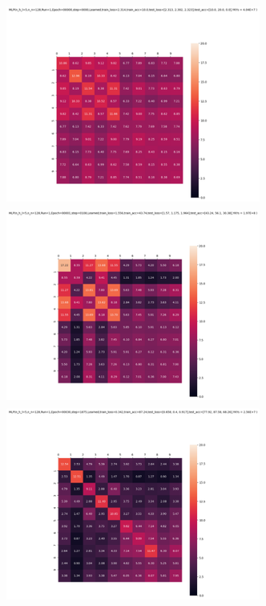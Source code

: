 <p align="center"> <img src= all_figs/MLP(n_h_l=5,n_n=128,Run=1,Epoch=00000,step=0000).p.png /> </p>
<!-- <p align="center"> <img src= all_figs/MLP(n_h_l=5,n_n=128,Run=1,Epoch=00001,step=0009).p.png /> </p>
<p align="center"> <img src= all_figs/MLP(n_h_l=5,n_n=128,Run=1,Epoch=00001,step=0018).p.png /> </p>
<p align="center"> <img src= all_figs/MLP(n_h_l=5,n_n=128,Run=1,Epoch=00001,step=0027).p.png /> </p>
<p align="center"> <img src= all_figs/MLP(n_h_l=5,n_n=128,Run=1,Epoch=00001,step=0036).p.png /> </p>
<p align="center"> <img src= all_figs/MLP(n_h_l=5,n_n=128,Run=1,Epoch=00001,step=0045).p.png /> </p>
<p align="center"> <img src= all_figs/MLP(n_h_l=5,n_n=128,Run=1,Epoch=00001,step=0054).p.png /> </p>
<p align="center"> <img src= all_figs/MLP(n_h_l=5,n_n=128,Run=1,Epoch=00001,step=0063).p.png /> </p>
<p align="center"> <img src= all_figs/MLP(n_h_l=5,n_n=128,Run=1,Epoch=00001,step=0072).p.png /> </p>
<p align="center"> <img src= all_figs/MLP(n_h_l=5,n_n=128,Run=1,Epoch=00001,step=0081).p.png /> </p>
<p align="center"> <img src= all_figs/MLP(n_h_l=5,n_n=128,Run=1,Epoch=00001,step=0090).p.png /> </p>
<p align="center"> <img src= all_figs/MLP(n_h_l=5,n_n=128,Run=1,Epoch=00001,step=0099).p.png /> </p> -->
<p align="center"> <img src= all_figs/MLP(n_h_l=5,n_n=128,Run=1,Epoch=00001,step=0108).p.png /> </p>
<!-- <p align="center"> <img src= all_figs/MLP(n_h_l=5,n_n=128,Run=1,Epoch=00001,step=0117).p.png /> </p>
<p align="center"> <img src= all_figs/MLP(n_h_l=5,n_n=128,Run=1,Epoch=00001,step=0126).p.png /> </p>
<p align="center"> <img src= all_figs/MLP(n_h_l=5,n_n=128,Run=1,Epoch=00001,step=0135).p.png /> </p>
<p align="center"> <img src= all_figs/MLP(n_h_l=5,n_n=128,Run=1,Epoch=00001,step=0144).p.png /> </p>
<p align="center"> <img src= all_figs/MLP(n_h_l=5,n_n=128,Run=1,Epoch=00001,step=0153).p.png /> </p>
<p align="center"> <img src= all_figs/MLP(n_h_l=5,n_n=128,Run=1,Epoch=00001,step=0162).p.png /> </p>
<p align="center"> <img src= all_figs/MLP(n_h_l=5,n_n=128,Run=1,Epoch=00001,step=0171).p.png /> </p>
<p align="center"> <img src= all_figs/MLP(n_h_l=5,n_n=128,Run=1,Epoch=00001,step=0180).p.png /> </p>
<p align="center"> <img src= all_figs/MLP(n_h_l=5,n_n=128,Run=1,Epoch=00001,step=0189).p.png /> </p>
<p align="center"> <img src= all_figs/MLP(n_h_l=5,n_n=128,Run=1,Epoch=00001,step=0198).p.png /> </p>
<p align="center"> <img src= all_figs/MLP(n_h_l=5,n_n=128,Run=1,Epoch=00010,step=1875).p.png /> </p>
<p align="center"> <img src= all_figs/MLP(n_h_l=5,n_n=128,Run=1,Epoch=00020,step=1875).p.png /> </p> -->
<p align="center"> <img src= all_figs/MLP(n_h_l=5,n_n=128,Run=1,Epoch=00030,step=1875).p.png /> </p>
